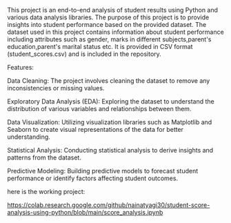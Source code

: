 This project is an end-to-end analysis of student results using Python and various data analysis libraries. The purpose of this project is to provide insights into student performance based on the provided dataset.
The dataset used in this project contains information about student performance including attributes such as gender, marks in different subjects,parent's education,parent's marital status etc. It is provided in CSV format (student_scores.csv) and is included in the repository.

Features:

Data Cleaning: The project involves cleaning the dataset to remove any inconsistencies or missing values.

Exploratory Data Analysis (EDA): Exploring the dataset to understand the distribution of various variables and relationships between them.

Data Visualization: Utilizing visualization libraries such as Matplotlib and Seaborn to create visual representations of the data for better understanding.

Statistical Analysis: Conducting statistical analysis to derive insights and patterns from the dataset.

Predictive Modeling: Building predictive models to forecast student performance or identify factors affecting student outcomes.

here is the working project:

https://colab.research.google.com/github/nainatyagi30/student-score-analysis-using-python/blob/main/score_analysis.ipynb
